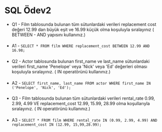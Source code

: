 # SQL Ödev2
####
* Q1 - Film tablosunda bulunan tüm sütunlardaki verileri replacement cost değeri 12.99 dan büyük eşit ve 16.99 küçük olma koşuluyla sıralayınız ( BETWEEN - AND yapısını kullanınız.)
####
* A1 - `SELECT * FROM film WHERE replacement_cost BETWEEN 12.99 AND 16.98;`
####
* Q2 - Actor tablosunda bulunan first_name ve last_name sütunlardaki verileri first_name 'Penelope' veya 'Nick' veya 'Ed' değerleri olması koşuluyla sıralayınız. ( IN operatörünü kullanınız.)
####
* A2 - `SELECT first_name, last_name FROM actor WHERE first_name IN ('Penelope', 'Nick', 'Ed');`
####
* Q3 - Film tablosunda bulunan tüm sütunlardaki verileri rental_rate 0.99, 2.99, 4.99 VE replacement_cost 12.99, 15.99, 28.99 olma koşullarıyla sıralayınız. ( IN operatörünü kullanınız.)
####
* A3 - `SELECT * FROM film WHERE rental_rate IN (0.99, 2.99, 4.99) AND replacement_cost IN (12.99, 15,99,28.99);`